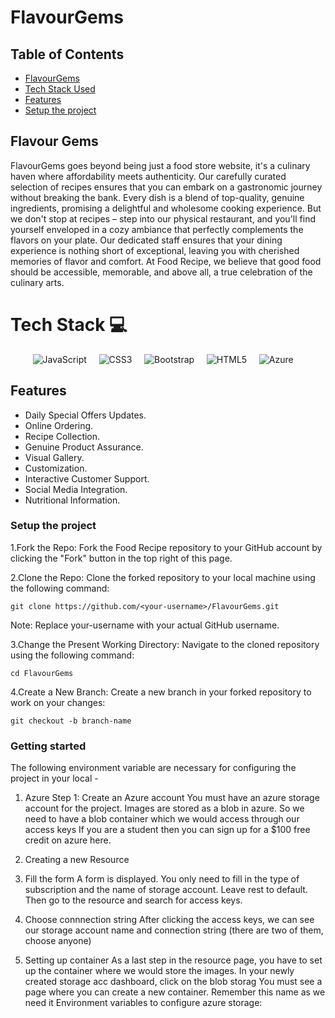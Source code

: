 # FlavourGems

## Table of Contents

- [FlavourGems](#FlavourGems)
- [Tech Stack Used](#Tech-Stack-Used)
- [Features](#Features)
- [Setup the project](#Setup-the-project)



## Flavour Gems 
FlavourGems goes beyond being just a food store website, it's a culinary haven where affordability meets authenticity. Our carefully curated selection of recipes ensures that you can embark on a gastronomic journey without breaking the bank. Every dish is a blend of top-quality, genuine ingredients, promising a delightful and wholesome cooking experience. But we don't stop at recipes – step into our physical restaurant, and you'll find yourself enveloped in a cozy ambiance that perfectly complements the flavors on your plate. Our dedicated staff ensures that your dining experience is nothing short of exceptional, leaving you with cherished memories of flavor and comfort. At Food Recipe, we believe that good food should be accessible, memorable, and above all, a true celebration of the culinary arts.

 
# Tech Stack 💻

<div align="center">

![JavaScript](https://img.shields.io/badge/javascript-%23323330.svg?style=for-the-badge&logo=javascript&logoColor=%23F7DF1E) &nbsp;&nbsp;&nbsp;
![CSS3](https://img.shields.io/badge/css3-%231572B6.svg?style=for-the-badge&logo=css3&logoColor=white) &nbsp;&nbsp;&nbsp;
![Bootstrap](https://img.shields.io/badge/bootstrap-%238511FA.svg?style=for-the-badge&logo=bootstrap&logoColor=white) &nbsp;&nbsp;&nbsp;
![HTML5](https://img.shields.io/badge/html5-%23E34F26.svg?style=for-the-badge&logo=html5&logoColor=white) &nbsp;&nbsp;&nbsp;
![Azure](https://img.shields.io/badge/microsoft%20azure-%230072C6.svg?style=for-the-badge&logo=microsoftazure&logoColor=white) &nbsp;&nbsp;&nbsp;

</div>


## Features
- Daily Special Offers Updates.
- Online Ordering.
- Recipe Collection.
- Genuine Product Assurance.
- Visual Gallery.
- Customization.
- Interactive Customer Support.
- Social Media Integration.
- Nutritional Information.


### Setup the project

1.Fork the Repo: Fork the Food Recipe repository to your GitHub account by clicking the "Fork" button in the top right of this page.

2.Clone the Repo: Clone the forked repository to your local machine using the following command:

```shell
git clone https://github.com/<your-username>/FlavourGems.git
```
Note: Replace your-username with your actual GitHub username.

3.Change the Present Working Directory: Navigate to the cloned repository using the following command:

```shell
cd FlavourGems
```
4.Create a New Branch: Create a new branch in your forked repository to work on your changes:

```shell
git checkout -b branch-name
```


### Getting started
The following environment variable are necessary for configuring the project in your local -

1. Azure
Step 1: Create an Azure account
You must have an azure storage account for the project.
Images are stored as a blob in azure. So we need to have a blob container which we would access through our access keys
If you are a student then you can sign up for a $100 free credit on azure here.

2. Creating a new Resource
3. Fill the form 
A form is displayed. You only need to fill in the type of subscription and the name of storage account.
Leave rest to default. Then go to the resource and search for access keys.

4. Choose connnection string
   After clicking the access keys, we can see our storage account name and connection string (there are two of them, choose anyone)

5.  Setting up container
    As a last step in the resource page, you have to set up the container where we would store the images.
    In your newly created storage acc dashboard, click on the blob storag
    You must see a page where you can create a new container. Remember this name as we need it
    Environment variables to configure azure storage:

